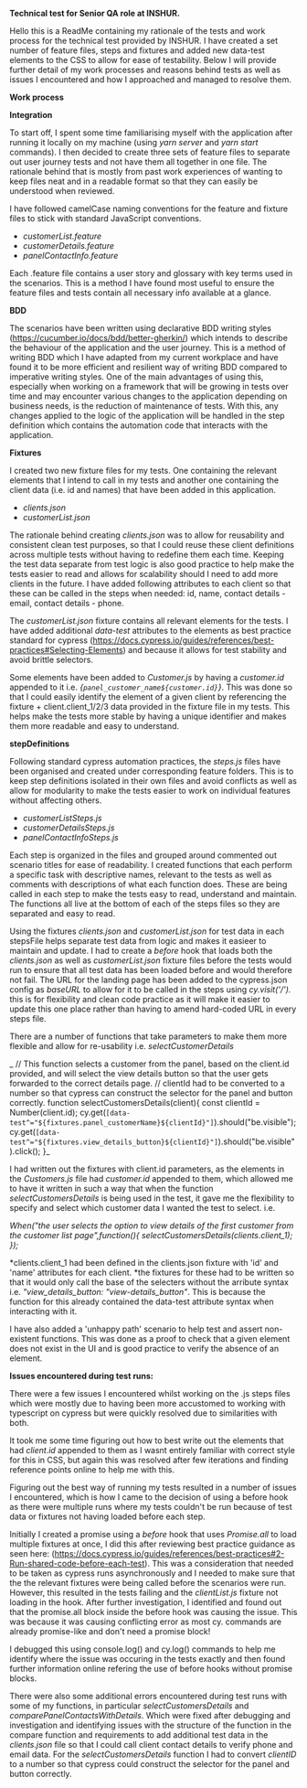 **Technical test for Senior QA role at INSHUR.**

Hello this is a ReadMe containing my rationale of the tests and work process for the technical test provided by INSHUR. I have created a set number of feature files, steps and fixtures and added new data-test elements to the CSS to allow for ease of testability.
Below I will provide further detail of my work processes and reasons behind tests as well as issues I encountered and how I approached and managed to resolve them.

**Work process**

**Integration**

To start off, I spent some time familiarising myself with the application after running it locally on my machine (using _yarn server_ and _yarn start_ commands). I then decided to create three sets of feature files to separate out user journey tests and not have them all together in one file.
The rationale behind that is mostly from past work experiences of wanting to keep files neat and in a readable format so that they can easily be understood when reviewed.

I have followed camelCase naming conventions for the feature and fixture files to stick with standard JavaScript conventions.

- _customerList.feature_
- _customerDetails.feature_
- _panelContactInfo.feature_

Each .feature file contains a user story and glossary with key terms used in the scenarios. This is a method I have found most useful to ensure the feature files and tests contain all necessary info available at a glance.

**BDD**

The scenarios have been written using declarative BDD writing styles (https://cucumber.io/docs/bdd/better-gherkin/) which intends to describe the behaviour of the application and the user journey. This is a method of writing BDD which I have adapted from my current workplace and have found it to be more efficient and resilient way of writing BDD compared to imperative writing styles.
One of the main advantages of using this, especially when working on a framework that will be growing in tests over time and may encounter various changes to the application depending on business needs, is the reduction of maintenance of tests. With this, any changes applied to the logic of the application will be handled in the step definition which contains the automation code that interacts with the application.

**Fixtures**

I created two new fixture files for my tests. One containing the relevant elements that I intend to call in my tests and another one containing the client data (i.e. id and names) that have been added in this application.

- _clients.json_
- _customerList.json_

The rationale behind creating _clients.json_ was to allow for reusability and consistent clean test purposes, so that I could reuse these client definitions across multiple tests without having to redefine them each time. Keeping the test data separate from test logic is also good practice to help make the tests easier to read and allows for scalability should I need to add more clients in the future. I have added following attributes to each client so that these can be called in the steps when needed: id, name, contact details - email, contact details - phone.

The _customerList.json_ fixture contains all relevant elements for the tests. I have added additional _data-test_ attributes to the elements as best practice standard for cypress (https://docs.cypress.io/guides/references/best-practices#Selecting-Elements) and because it allows for test stability and avoid brittle selectors.

Some elements have been added to _Customer.js_ by having a _customer.id_ appended to it i.e. _{`panel_customer_name${customer.id}`}_. This was done so that I could easily identify the element of a given client by referencing the fixture + client.client_1/2/3 data provided in the fixture file in my tests. This helps make the tests more stable by having a unique identifier and makes them more readable and easy to understand.

**stepDefinitions**

Following standard cypress automation practices, the _steps.js_ files have been organised and created under corresponding feature folders. This is to keep step definitions isolated in their own files and avoid conflicts as well as allow for modularity to make the tests easier to work on individual features without affecting others.

- _customerListSteps.js_
- _customerDetailsSteps.js_
- _panelContactInfoSteps.js_

Each step is organized in the files and grouped around commented out scenario titles for ease of readability.
I created functions that each perform a specific task with descriptive names, relevant to the tests as well as comments with descriptions of what each function does. These are being called in each step to make the tests easy to read, understand and maintain. The functions all live at the bottom of each of the steps files so they are separated and easy to read.

Using the fixtures _clients.json_ and _customerList.json_ for test data in each stepsFile helps separate test data from logic and makes it easieer to maintain and update.
I had to create a _before_ hook that loads both the _clients.json_ as well as _customerList.json_ fixture files before the tests would run to ensure that all test data has been loaded before and would therefore not fail.
The URL for the landing page has been added to the cypress.json config as _baseURL_ to allow for it to be called in the steps using _cy.visit('/')._ this is for flexibility and clean code practice as it will make it easier to update this one place rather than having to amend hard-coded URL in every steps file.

There are a number of functions that take parameters to make them more flexible and allow for re-usability i.e. _selectCustomerDetails_


_
// This function selects a customer from the panel, based on the client.id provided, and will select the view details button so that the user gets forwarded to the correct details page.
// clientId had to be converted to a number so that cypress can construct the selector for the panel and button correctly.
function selectCustomersDetails(client){
    const clientId = Number(client.id);
    cy.get(`[data-test^="${fixtures.panel_customerName}${clientId}"]`).should("be.visible");
    cy.get(`[data-test^="${fixtures.view_details_button}${clientId}"]`).should("be.visible").click();
}_



I had written out the fixtures with client.id parameters, as the elements in the _Customers.js_ file had _customer.id_ appended to them, which allowed me to have it written in such a way that when the function _selectCustomersDetails_ is being used in the test, it gave me the flexibility to specify and select which customer data I wanted the test to select.
i.e.

_When("the user selects the option to view details of the first customer from the customer list page",function(){
    selectCustomersDetails(clients.client_1);
});_

*clients.client_1 had been defined in the clients.json fixture with 'id' and 'name' attributes for each client.
*the fixtures for these had to be written so that it would only call the base of the selecters without the arribute syntax i.e. _"view_details_button: "view-details_button"_. This is because the function for this already contained the data-test attribute syntax when interacting with it.

I have also added a 'unhappy path' scenario to help test and assert non-existent functions. This was done as a proof to check that a given element does not exist in the UI and is good practice to verify the absence of an element.

**Issues encountered during test runs:**

There were a few issues I encountered whilst working on the .js steps files which were mostly due to having been more accustomed to working with typescript on cypress but were quickly resolved due to similarities with both.

It took me some time figuring out how to best write out the elements that had _client.id_ appended to them as I wasnt entirely familiar with correct style for this in CSS, but again this was resolved after few iterations and finding reference points online to help me with this.

Figuring out the best way of running my tests resulted in a number of issues I encountered, which is how I came to the decision of using a before hook as there were multiple runs where my tests couldn't be run because of test data or fixtures not having loaded before each step.

Initially I created a promise using a _before_ hook that uses _Promise.all_ to load multiple fixtures at once, I did this after reviewing best practice guidance as seen here: (https://docs.cypress.io/guides/references/best-practices#2-Run-shared-code-before-each-test).
This was a consideration that needed to be taken as cypress runs asynchronously and I needed to make sure that the the relevant fixtures were being called before the scenarios were run. However, this resulted in the tests failing and the _clientList.js_ fixture not loading in the hook.
After further investigation, I identified and found out that the promise.all block inside the before hook was causing the issue. This was because it was causing conflicting error as most cy. commands are already promise-like and don't need a promise block!

I debugged this using console.log() and cy.log() commands to help me identify where the issue was occuring in the tests exactly and then found further information online refering the use of before hooks without promise blocks.

There were also some additional errors encountered during test runs with some of my functions, in particular _selectCustomersDetails_ and _comparePanelContactsWithDetails_. Which were fixed after debugging and investigation and identifying issues with the structure of the function in the compare function and requirements to add additional test data in the _clients.json_ file so that I could call client contact details to verify phone and email data. For the _selectCustomersDetails_ function I had to convert _clientID_ to a number so that cypress could construct the selector for the panel and button correctly.
